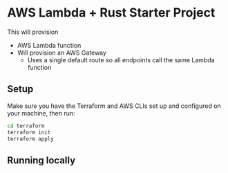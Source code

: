 # AWS Lambda + Rust Starter Project

This will provision
- AWS Lambda function
- Will provision an AWS Gateway
  - Uses a single default route so all endpoints call the same Lambda function

## Setup

Make sure you have the Terraform and AWS CLIs set up and configured on your machine, then run:

```bash
cd terraform
terraform init
terraform apply
```

## Running locally
